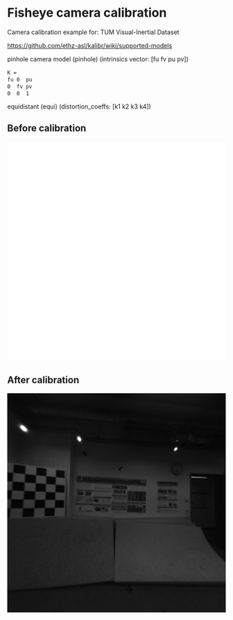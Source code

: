 # Fisheye camera calibration

Camera calibration example for:
TUM Visual-Inertial Dataset


https://github.com/ethz-asl/kalibr/wiki/supported-models

pinhole camera model (pinhole) 
(intrinsics vector: [fu fv pu pv])
```
K = 
fu 0  pu
0  fv pv
0  0  1
```

equidistant (equi)
(distortion_coeffs: [k1 k2 k3 k4])

## Before calibration
![](./1.png)

## After calibration
![](./out.png)
